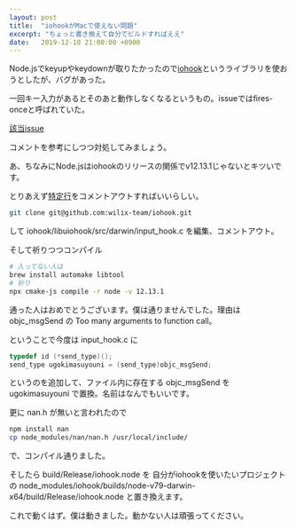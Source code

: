 ```yaml
---
layout: post
title:  "iohookがMacで使えない問題"
excerpt: "ちょっと書き換えて自分でビルドすればええ"
date:   2019-12-10 21:00:00 +0900
---
```


Node.jsでkeyupやkeydownが取りたかったので[iohook](https://www.npmjs.com/package/iohook)というライブラリを使おうとしたが、バグがあった。

一回キー入力があるとそのあと動作しなくなるというもの。issueではfires-onceと呼ばれていた。

[該当issue](https://github.com/wilix-team/iohook/issues/124)

コメントを参考にしつつ対処してみましょう。

あ、ちなみにNode.jsはiohookのリリースの関係でv12.13.1じゃないとキツいです。

とりあえず[特定行](https://github.com/wilix-team/iohook/blob/master/libuiohook/src/darwin/input_hook.c#L380)をコメントアウトすればいいらしい。

```sh
git clone git@github.com:wilix-team/iohook.git
```

して iohook/libuiohook/src/darwin/input_hook.c を編集、コメントアウト。

そして祈りつつコンパイル

```sh
# 入ってない人は
brew install automake libtool
# 祈り
npx cmake-js compile -r node -v 12.13.1
```

通った人はおめでとうございます。僕は通りませんでした。理由は objc_msgSend の Too many arguments to function call。

ということで今度は input_hook.c に

```c
typedef id (*send_type)();
send_type ugokimasuyouni = (send_type)objc_msgSend;
```

というのを追加して、ファイル内に存在する objc_msgSend を ugokimasuyouni で置換。名前はなんでもいいです。

更に nan.h が無いと言われたので

```sh
npm install nan
cp node_modules/nan/nan.h /usr/local/include/
```

で、コンパイル通りました。

そしたら build/Release/iohook.node を 自分がiohookを使いたいプロジェクトの node_modules/iohook/builds/node-v79-darwin-x64/build/Release/iohook.node と置き換えます。

これで動くはず。僕は動きました。動かない人は頑張ってください。
